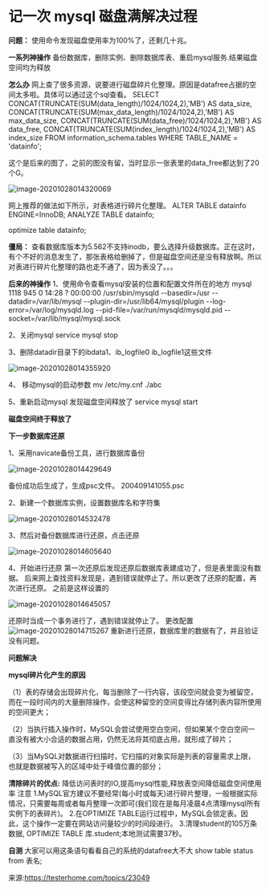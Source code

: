 # 记一次 mysql 磁盘满解决过程

**问题：**
使用命令发现磁盘使用率为100%了，还剩几十兆。

**一系列神操作**
备份数据库，删除实例、删除数据库表、重启mysql服务.结果磁盘空间均为释放

**怎么办**
网上查了很多资源，说要进行磁盘碎片化整理。原因是datafree占据的空间太多啦。具体可以通过这个sql查看。
SELECT CONCAT(TRUNCATE(SUM(data_length)/1024/1024,2),'MB') AS data_size,
CONCAT(TRUNCATE(SUM(max_data_length)/1024/1024,2),'MB') AS max_data_size,
CONCAT(TRUNCATE(SUM(data_free)/1024/1024,2),'MB') AS data_free,
CONCAT(TRUNCATE(SUM(index_length)/1024/1024,2),'MB') AS index_size
FROM information_schema.tables WHERE TABLE_NAME = 'datainfo';

这个是后来的图了，之前的图没有留，当时显示一张表里的data_free都达到了20个G。

![image-20201028014320069](https://gitee.com/fking86/images4typora/raw/master/imgs/20201028014320.png)



网上推荐的做法如下所示，对表格进行碎片化整理。
ALTER TABLE datainfo ENGINE=InnoDB;
ANALYZE TABLE datainfo;

optimize table datainfo;

**僵局：**
查看数据库版本为5.562不支持inodb，要么选择升级数据库。正在这时，有个不好的消息发生了，那张表格给删掉了，但是磁盘空间还是没有释放啊。所以对表进行碎片化整理的路也走不通了，因为表没了。。。

**后来的神操作**
1、使用命令查看mysql安装的位置和配置文件所在的地方
mysql 1118 945 0 14:28 ? 00:00:00 /usr/sbin/mysqld --basedir=/usr --datadir=/var/lib/mysql --plugin-dir=/usr/lib64/mysql/plugin --log-error=/var/log/mysqld.log --pid-file=/var/run/mysqld/mysqld.pid --socket=/var/lib/mysql/mysql.sock

2、关闭mysql
service mysql stop　　

3、删除datadir目录下的ibdata1、ib_logfile0 ib_logfile1这些文件

![image-20201028014355920](https://gitee.com/fking86/images4typora/raw/master/imgs/20201028014355.png)



4、 移动mysql的启动参数
mv /etc/my.cnf ./abc

5、重新启动mysql 发现磁盘空间释放了
service mysql start

**磁盘空间终于释放了**

**下一步数据库还原**

1、采用navicate备份工具，进行数据库备份

![image-20201028014429649](https://gitee.com/fking86/images4typora/raw/master/imgs/20201028014429.png)


备份成功后生成了，生成psc文件。
200409141055.psc



2、新建一个数据库实例，设置数据库名和字符集

![image-20201028014532478](https://gitee.com/fking86/images4typora/raw/master/imgs/20201028014532.png)

3、然后对备份数据库进行还原，点击还原

![image-20201028014605640](https://gitee.com/fking86/images4typora/raw/master/imgs/20201028014605.png)



4、开始进行还原
第一次还原后发现还原后数据库表建成功了，但是表里面没有数据。
后来网上查找资料发现是，遇到错误就停止了。所以更改了还原的配置，再次进行还原。
之前是这样设置的

![image-20201028014645057](https://gitee.com/fking86/images4typora/raw/master/imgs/20201028014645.png)


还原时当成一个事务进行了，遇到错误就停止了。
更改配置
![image-20201028014715267](https://gitee.com/fking86/images4typora/raw/master/imgs/20201028014715.png)
重新进行还原，数据库里的数据有了，并且验证没有问题。



**问题解决**

**mysql碎片化产生的原因**

（1）表的存储会出现碎片化，每当删除了一行内容，该段空间就会变为被留空，而在一段时间内的大量删除操作，会使这种留空的空间变得比存储列表内容所使用的空间更大；

（2）当执行插入操作时，MySQL会尝试使用空白空间，但如果某个空白空间一直没有被大小合适的数据占用，仍然无法将其彻底占用，就形成了碎片；

（3）当MySQL对数据进行扫描时，它扫描的对象实际是列表的容量需求上限，也就是数据被写入的区域中处于峰值位置的部分；

**清除碎片的优点:**
降低访问表时的IO,提高mysql性能,释放表空间降低磁盘空间使用率
注意
1.MySQL官方建议不要经常(每小时或每天)进行碎片整理，一般根据实际情况，只需要每周或者每月整理一次即可(我们现在是每月凌晨4点清理mysql所有实例下的表碎片)。
2.在OPTIMIZE TABLE运行过程中，MySQL会锁定表。因此，这个操作一定要在网站访问量较少的时间段进行。
3.清理student的105万条数据, OPTIMIZE TABLE 库.student;本地测试需要37秒。

**自测**
大家可以用这条语句看看自己的系统的datafree大不大
show table status from 表名;



来源:https://testerhome.com/topics/23049